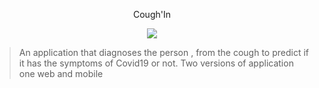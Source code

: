 <p align="center"> 
   Cough'In
</p>

<p align="center">
<img src="./data/images/im.jpg"  >
</p>


> An application that diagnoses the person , from the cough to predict if it has the symptoms of Covid19 or not.
> Two versions of application one web and mobile 
